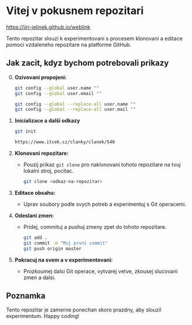 
# Vitej v pokusnem repozitari

https://jiri-jelinek.github.io/weblink

Tento repozitar slouzi k experimentovani s procesem klonovani a editace pomoci vzdaleneho repozitare na platforme GitHub.
## Jak zacit, kdyz bychom potrebovali prikazy
0. **Ozivovani propojeni:**
     ```bash
     git config --global user.name ""
     git config --global user.email ""
     ```
     ```bash
     git config --global --replace-all user.name ""
     git config --global --replace-all user.mail ""
     ```
1. **Inicializace a další odkazy**
     ```bash
     git init
     ```
     ```bash
     https://www.itcek.cz/clanky/clanek/540
     ```
3. **Klonovani repozitare:**
   - Pouzij prikaz `git clone` pro naklonovani tohoto repozitare na tvuj lokalni stroj, pocitac.
     ```bash
     git clone <odkaz-na-repozitar>
     ```

4. **Editace obsahu:**
   - Uprav soubory podle svych potreb a experimentuj s Git operacemi.

5. **Odeslani zmen:**
   - Pridej, commituj a pushuj zmeny zpet do tohoto repozitare.
     ```bash
     git add .
     git commit -m "Muj prvni commit"
     git push origin master
     ```

6. **Pokracuj na svem a v experimentovani:**
   - Prozkoumej dalsi Git operace, vytvarej vetve, zkousej slucovani zmen a dalsi.

## Poznamka
Tento repozitar je zamerne ponechan skoro prazdny, aby slouzil experimentum.
Happy coding!

